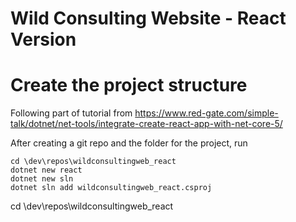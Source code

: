 # Wild Consulting Website - React Version


# Create the project structure

Following part of tutorial from https://www.red-gate.com/simple-talk/dotnet/net-tools/integrate-create-react-app-with-net-core-5/

After creating a git repo and the folder for the project, run

```
cd \dev\repos\wildconsultingweb_react
dotnet new react
dotnet new sln
dotnet sln add wildconsultingweb_react.csproj
```

cd \dev\repos\wildconsultingweb_react

